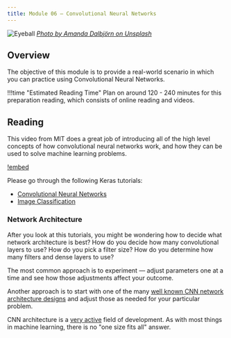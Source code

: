 ```yaml
---
title: Module 06 — Convolutional Neural Networks
---
```


![Eyeball]({{URLROOT}}/shared/img/eye.jpg)
*[Photo by Amanda Dalbjörn on Unsplash](https://unsplash.com/photos/UbJMy92p8wk)*

## Overview

The objective of this module is to provide a real-world scenario in which you can practice using Convolutional Neural Networks.

!!!time "Estimated Reading Time"
	Plan on around 120 - 240 minutes for this preparation reading, which consists of online reading and videos.

## Reading

This video from MIT does a great job of introducing all of the high level concepts of how convolutional neural networks work, and how they can be used to solve machine learning problems.

[!embed](https://www.youtube.com/watch?v=iaSUYvmCekI)

Please go through the following Keras tutorials:

* [Convolutional Neural Networks](https://www.tensorflow.org/tutorials/images/cnn)
* [Image Classification](https://www.tensorflow.org/tutorials/images/classification)

### Network Architecture

After you look at this tutorials, you might be wondering how to decide what network architecture is best? How do you decide how many convolutional layers to use? How do you pick a filter size? How do you determine how many filters and dense layers to use?

The most common approach is to experiment — adjust parameters one at a time and see how those adjustments affect your outcome. 

Another approach is to start with one of the many [well known CNN network architecture designs](https://www.jeremyjordan.me/convnet-architectures/) and adjust those as needed for your particular problem.

CNN architecture is a [very active](https://www.aismartz.com/blog/cnn-architectures/) field of development. As with most things in machine learning, there is no "one size fits all" answer.



